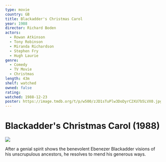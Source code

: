 ```yaml
---
type: movie
country: GB
title: Blackadder's Christmas Carol
year: 1988
director: Richard Boden
actors:
  - Rowan Atkinson
  - Tony Robinson
  - Miranda Richardson
  - Stephen Fry
  - Hugh Laurie
genre:
  - Comedy
  - TV Movie
  - Christmas
length: 43m
shelf: watched
owned: false
rating:
watched: 1988-12-23
poster: https://image.tmdb.org/t/p/w500/zJD1sTuPlw3DoDyrC2XU7b5LVX0.jpg
---
```


# Blackadder's Christmas Carol (1988)

![](https://image.tmdb.org/t/p/w500/zJD1sTuPlw3DoDyrC2XU7b5LVX0.jpg)

After a genial spirit shows the benevolent Ebenezer Blackadder visions of his unscrupulous ancestors, he resolves to mend his generous ways.